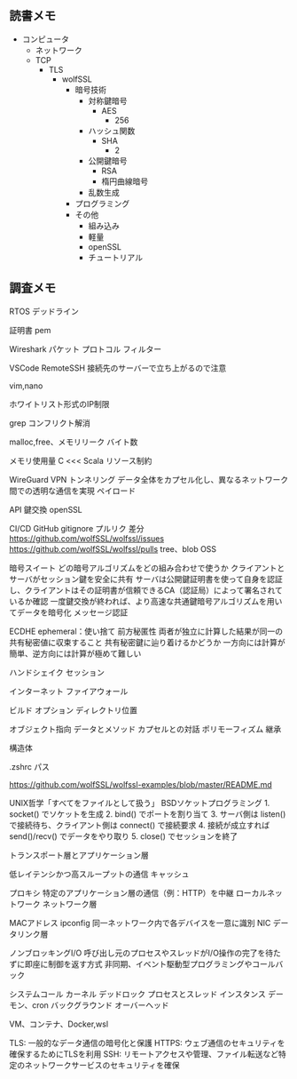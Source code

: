 ## 読書メモ

- コンピュータ
  - ネットワーク
   - TCP
     - TLS
       - wolfSSL
         - 暗号技術
           - 対称鍵暗号
             - AES
               - 256
           - ハッシュ関数
             - SHA
               - 2
           - 公開鍵暗号
             - RSA
             - 楕円曲線暗号
           - 乱数生成
         - プログラミング
         - その他
           - 組み込み
           - 軽量
           - openSSL
           - チュートリアル
           

## 調査メモ

RTOS
デッドライン

証明書
pem

Wireshark
パケット
プロトコル
フィルター

VSCode
RemoteSSH
接続先のサーバーで立ち上がるので注意

vim,nano

ホワイトリスト形式のIP制限

grep
コンフリクト解消

malloc,free、メモリリーク
バイト数

メモリ使用量
C <<< Scala
リソース制約

WireGuard
VPN
トンネリング
データ全体をカプセル化し、異なるネットワーク間での透明な通信を実現
ペイロード

API
鍵交換
openSSL

CI/CD
GitHub
gitignore
プルリク
差分
https://github.com/wolfSSL/wolfssl/issues
https://github.com/wolfSSL/wolfssl/pulls
tree、blob
OSS

暗号スイート
どの暗号アルゴリズムをどの組み合わせで使うか
クライアントとサーバがセッション鍵を安全に共有
サーバは公開鍵証明書を使って自身を認証し、クライアントはその証明書が信頼できるCA（認証局）によって署名されているか確認
一度鍵交換が終われば、より高速な共通鍵暗号アルゴリズムを用いてデータを暗号化
メッセージ認証

ECDHE
ephemeral：使い捨て
前方秘匿性
両者が独立に計算した結果が同一の共有秘密値に収束すること
共有秘密鍵に辿り着けるかどうか
一方向には計算が簡単、逆方向には計算が極めて難しい

ハンドシェイク
セッション

インターネット
ファイアウォール

ビルド
オプション
ディレクトリ位置

オブジェクト指向
データとメソッド
カプセルとの対話
ポリモーフィズム
継承

構造体

.zshrc
パス

https://github.com/wolfSSL/wolfssl-examples/blob/master/README.md

UNIX哲学「すべてをファイルとして扱う」
BSDソケットプログラミング
	1.	socket() でソケットを生成
	2.	bind() でポートを割り当て
	3.	サーバ側は listen() で接続待ち、クライアント側は connect() で接続要求
	4.	接続が成立すれば send()/recv() でデータをやり取り
	5.	close() でセッションを終了
 
トランスポート層とアプリケーション層

低レイテンシかつ高スループットの通信
キャッシュ

プロキシ
特定のアプリケーション層の通信（例：HTTP）を中継
ローカルネットワーク
ネットワーク層

MACアドレス
ipconfig
同一ネットワーク内で各デバイスを一意に識別
NIC
データリンク層

 ノンブロッキングI/O 
 呼び出し元のプロセスやスレッドがI/O操作の完了を待たずに即座に制御を返す方式
 非同期、イベント駆動型プログラミングやコールバック

システムコール
カーネル
デッドロック
プロセスとスレッド
インスタンス
デーモン、cron
バックグラウンド
オーバーヘッド

VM、コンテナ、Docker,wsl
 
TLS: 一般的なデータ通信の暗号化と保護
HTTPS: ウェブ通信のセキュリティを確保するためにTLSを利用
SSH: リモートアクセスや管理、ファイル転送など特定のネットワークサービスのセキュリティを確保
 
